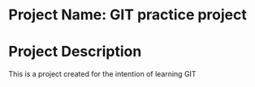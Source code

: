 # Project Name: GIT practice project
  
# Project Description
This is a project created for the intention of learning GIT